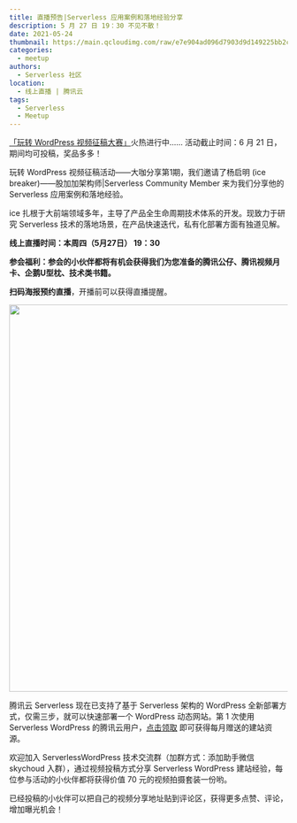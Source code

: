```yaml
---
title: 直播预告|Serverless 应用案例和落地经验分享
description: 5 月 27 日 19：30 不见不散！
date: 2021-05-24
thumbnail: https://main.qcloudimg.com/raw/e7e904ad096d7903d9d149225bb2c012.png
categories:
  - meetup
authors:
  - Serverless 社区
location:
  - 线上直播 | 腾讯云 
tags:
  - Serverless
  - Meetup
---
```




[「玩转 WordPress 视频征稿大赛」](https://mp.weixin.qq.com/s/JKMJltcxdtJ0LEgMD0tQQw)火热进行中...... 活动截止时间：6 月 21 日，期间均可投稿，奖品多多！

玩转 WordPress 视频征稿活动——大咖分享第1期，我们邀请了杨启明 (ice breaker)——股加加架构师|Serverless Community Member 来为我们分享他的 Serverless 应用案例和落地经验。

ice 扎根于大前端领域多年，主导了产品全生命周期技术体系的开发。现致力于研究 Serverless 技术的落地场景，在产品快速迭代，私有化部署方面有独道见解。

**线上直播时间：本周四（5月27日） 19：30**

**参会福利：参会的小伙伴都将有机会获得我们为您准备的腾讯公仔、腾讯视频月卡、企鹅U型枕、技术类书籍。**

**扫码海报预约直播**，开播前可以获得直播提醒。



<img src="https://main.qcloudimg.com/raw/f4aab1a6b7da8db563234c0f763a9e45.jpg" width="700"/>



腾讯云 Serverless 现在已支持了基于 Serverless 架构的 WordPress 全新部署方式，仅需三步，就可以快速部署一个 WordPress 动态网站。第 1 次使用 Serverless WordPress 的腾讯云用户，[点击领取](https://cloud.tencent.com/act/pro/serverless-wordpress?from=10680) 即可获得每月赠送的建站资源。



欢迎加入 ServerlessWordPress 技术交流群（加群方式：添加助手微信 skychoud 入群），通过视频投稿方式分享 Serverless WordPress 建站经验，每位参与活动的小伙伴都将获得价值 70 元的视频拍摄套装一份哟。



已经投稿的小伙伴可以把自己的视频分享地址贴到评论区，获得更多点赞、评论，增加曝光机会！
